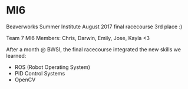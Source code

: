 # MI6
Beaverworks Summer Institute August 2017 final racecourse 3rd place :) 

Team 7 MI6 Members: Chris, Darwin, Emily, Jose, Kayla <3

After a month @ BWSI, the final racecourse integrated the new skills we learned:
- ROS (Robot Operating System)
- PID Control Systems
- OpenCV
